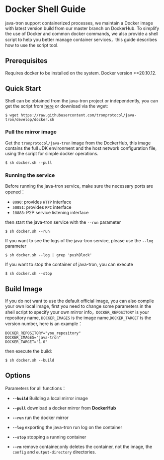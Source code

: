 # Docker Shell Guide

java-tron support containerized processes, we maintain a Docker image with latest version build from our master branch on DockerHub. To simplify the use of Docker and common docker commands, we also provide a shell script to help you better manage container services，this guide describes how to use the script tool.


## Prerequisites

Requires docker to be installed on the system. Docker version >=20.10.12. 
  

## Quick Start

Shell can be obtained from the java-tron project or independently, you can get the script from [here](https://github.com/tronprotocol/java-tron/docker.sh) or download via the wget:
  ```shell
 $ wget https://raw.githubusercontent.com/tronprotocol/java-tron/develop/docker.sh
  ```

### Pull the mirror image
Get the `tronprotocol/java-tron` image from the DockerHub, this image contains the full JDK environment and the host network configuration file, using the script for simple docker operations.
```shell
$ sh docker.sh --pull
```

### Running the service
Before running the java-tron service, make sure the necessary ports are opened：
- `8090`: provides `HTTP` interface
- `50051`: provides `RPC` interface
- `18888`: P2P service listening interface

then start the java-tron service with the `--run` parameter
```shell
$ sh docker.sh --run
```
If you want to see the logs of the java-tron service, please use the `--log` parameter

```shell
$ sh docker.sh --log | grep 'pushBlock'
```

If you want to stop the container of java-tron, you can execute

```shell
$ sh docker.sh --stop
```

## Build Image

If you do not want to use the default official image, you can also compile your own local image, first you need to change some parameters in the shell script to specify your own mirror info，`DOCKER_REPOSITORY` is your repository name, `DOCKER_IMAGES` is the image name,`DOCKER_TARGET` is the version number, here is an example：
```shell
DOCKER_REPOSITORY="you_repository"
DOCKER_IMAGES="java-tron"
DOCKER_TARGET="1.0"
```

then execute the build:

```shell
$ sh docker.sh --build
```

## Options

Parameters for all functions：

* **`--build`** Building a local mirror image

* **`--pull`**  download a docker mirror from **DockerHub**

* **`--run`**  run the docker mirror

* **`--log`**  exporting the java-tron run log on the container

* **`--stop`**  stopping a running container
  
* **`--rm`** remove container,only deletes the container, not the image, the `config` and `output-directory` directories.